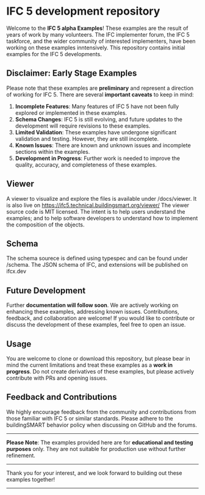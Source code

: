 # IFC 5 development repository

Welcome to the **IFC 5 alpha Examples**!  These examples are the result of years of work by many volunteers. The IFC implementer forum, the IFC 5 taskforce, and the wider community of interested implementers, have been working on these examples inntensively. This repository contains initial examples for the IFC 5 developments.

## Disclaimer: Early Stage Examples

Please note that these examples are **preliminary** and represent a direction of working for IFC 5. There are several **important caveats** to keep in mind:

1. **Incomplete Features**: Many features of IFC 5 have not been fully explored or implemented in these examples. 
2. **Schema Changes**: IFC 5 is still evolving, and future updates to the development will require revisions to these examples.
3. **Limited Validation**: These examples have undergone significant validation and testing. However, they are still incomplete.
4. **Known Issues**: There are known and unknown issues and incomplete sections within the examples.
5. **Development in Progress**: Further work is needed to improve the quality, accuracy, and completeness of these examples.

## Viewer

A viewer to visualize and explore the files is available under /docs/viewer. It is also live on https://ifc5.technical.buildingsmart.org/viewer/
The viewer source code is MIT licensed. The intent is to help users understand the examples; and to help software developers to understand how to implement the composition of the objects.

## Schema

The schema sourece is defined using typespec and can be found under /schema.
The JSON schema of IFC, and extensions will be published on ifcx.dev

## Future Development

Further **documentation will follow soon**. 
We are actively working on enhancing these examples, addressing known issues. Contributions, feedback, and collaboration are welcome! If you would like to contribute or discuss the development of these examples, feel free to open an issue.
 

## Usage

You are welcome to clone or download this repository, but please bear in mind the current limitations and treat these examples as a **work in progress**. 
Do not create derivatives of these examples, but please actively contribute with PRs and opening issues.

## Feedback and Contributions

We highly encourage feedback from the community and contributions from those familiar with IFC 5 or similar standards. Please adhere to the buildingSMART behavior policy when discussing on GitHub and the forums.  

---

**Please Note**: The examples provided here are for **educational and testing purposes** only. They are not suitable for production use without further refinement.

---

Thank you for your interest, and we look forward to building out these examples together!

---
